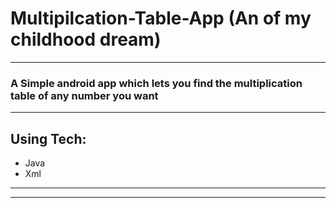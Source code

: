 # Multipilcation-Table-App (An of my childhood dream)
---
### A Simple android app which lets you find the multiplication table of  any number you want
---
## Using Tech:

* Java
* Xml
---



---
